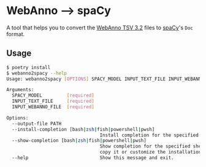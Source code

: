 # WebAnno ⟶ spaCy

A tool that helps you to convert the
[WebAnno TSV 3.2](https://webanno.github.io/webanno/releases/3.4.5/docs/user-guide.html#sect_webannotsv)
files to [spaCy](https://spacy.io)'s `Doc` format.

## Usage

```bash
$ poetry install
$ webanno2spacy --help
Usage: webanno2spacy [OPTIONS] SPACY_MODEL INPUT_TEXT_FILE INPUT_WEBANNO_FILE

Arguments:
  SPACY_MODEL         [required]
  INPUT_TEXT_FILE     [required]
  INPUT_WEBANNO_FILE  [required]

Options:
  --output-file PATH
  --install-completion [bash|zsh|fish|powershell|pwsh]
                                  Install completion for the specified shell.
  --show-completion [bash|zsh|fish|powershell|pwsh]
                                  Show completion for the specified shell, to
                                  copy it or customize the installation.
  --help                          Show this message and exit.
```
